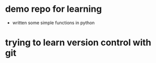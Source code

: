 # demo repo for learning

* written some simple functions in python

# trying to learn version control with git
